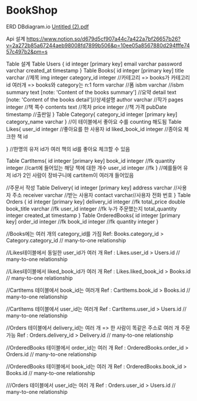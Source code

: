 # BookShop
ERD
DBdiagram.io
[Untitled (2).pdf](https://github.com/user-attachments/files/17607033/Untitled.2.pdf)

Api 설계
https://www.notion.so/d679d5cf907a44c7a422a7bf26657b26?v=2a272b85a67244aeb98008fd7899b506&p=10ee05a8567880d294fffe7457c497b2&pm=s

Table 설계
Table Users {
  id integer [primary key]
  email varchar
  password varchar
  created_at timestamp
}
Table Books{
  id integer [primary key]
  title varchar //제목
  img integer
  category_id integer //카테고리 => books가 카테고리 id 여러개 => books와 category는 n:1
  form varchar //폼
  isbm varchar //isbm
  summary text [note: 'Content of the books summary'] //요약
  detail text [note: 'Content of the books detail']//상세설명
  author varchar //작가
  pages integer //책 쪽수
  contents text //목차
  price integer //책 가격
  pubDate timestamp //출판일
}
Table Category{
  category_id integer [primary key]
  category_name varchar
}
//이 테이블에서 좋아요 수를 counting 해도됨
Table Likes{
  user_id integer  //좋아요를 한 사용자 id
  liked_book_id integer //종아요 체크한 책 id

}
//한명의 유저 id가 여러 책의 id를 좋아요 체크할 수 있음

Table CartItems{
  id integer [primary key] 
  book_id integer //fk
  quantity integer //cart에 들어있는 해당 책에 대한 개수
  user_id integer //fk 
}
//예를들어 유저 id가 2인 사람이 장바구니에 cartitem이 여러개 들어있음


//주문서 작성
Table Delivery{
  id integer [primary key]
  address varchar //사용자 주소
  receiver varchar //받는 사용자
  contact varchar//사용자 전화 번호
}
Table Orders {
  id integer [primary key]
  delivery_id integer //fk
  total_price double
  book_title varchar //fk
  user_id integer //fk 누가 주문했는지
  total_quantity integer 
  created_at timestamp
}
Table OrderedBooks{
  id integer [primary key]
  order_id integer //fk
  book_id integer //fk
  quantity integer 
}

//Books에는 여러 개의 category_id를 가짐
Ref: Books.category_id > Category.category_id // many-to-one relationship 

//Likes테이블에서 동일한 user_id가 여러 개
Ref : Likes.user_id > Users.id // many-to-one relationship 

//Likes테이블에서 liked_book_id가 여러 개
Ref : Likes.liked_book_id > Books.id // many-to-one relationship 

//CartItems 테이블에서 book_id는 여러개
Ref : CartItems.book_id > Books.id //  many-to-one relationship 

//CartItems 테이블에서 user_id는 여러개
Ref : CartItems.user_id > Users.id //  many-to-one relationship 

//Orders 테이블에서 delivery_id는 여러 개 => 한 사람이 똑같은 주소로 여러 개 주문 가능
Ref : Orders.delivery_id > Delivery.id //  many-to-one relationship 

//OrderedBooks 테이블에서 order_id는 여러 개 
Ref : OrderedBooks.order_id > Orders.id //  many-to-one relationship 

//OrderedBooks 테이블에서 book_id는 여러 개 
Ref : OrderedBooks.book_id > Books.id //  many-to-one relationship 

///Orders 테이블에서 user_id는 여러 개
Ref : Orders.user_id > Users.id //  many-to-one relationship 
